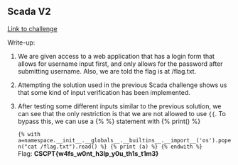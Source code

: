 ## Scada V2

[Link to challenge](https://training.cybersecuritychallenge.pt/challenges#Scada%20V2-12)

Write-up:

1. We are given access to a web application that has a login form that allows for username input first,
and only allows for the password after submitting username.
Also, we are told the flag is at /flag.txt.

2. Attempting the solution used in the previous Scada challenge shows us that some kind of input verification has been implemented.

3. After testing some different inputs similar to the previous solution, we can see that 
the only restriction is that we are not allowed to use `{{`.
To bypass this, we can use a {% %} statement with {% print() %}

    `{% with a=namespace.__init__.__globals__.__builtins__.__import__('os').popen("cat /flag.txt").read() %} {% print (a) %} {% endwith %}` <br>
    Flag: **CSCPT{w4fs_w0nt_h3lp_y0u_th1s_t1m3}**